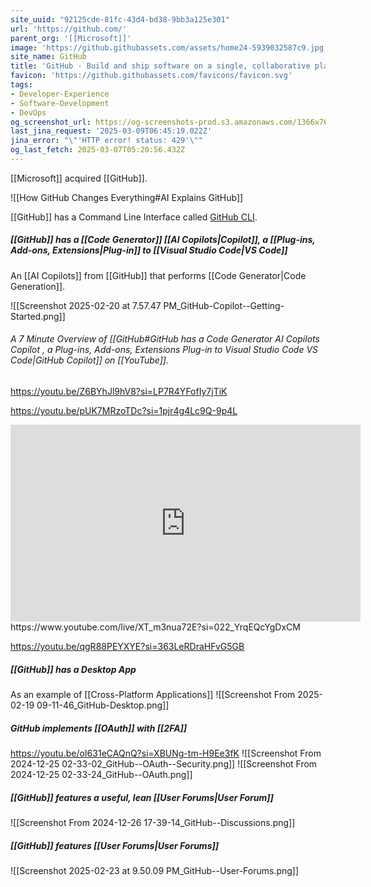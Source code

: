 ```yaml
---
site_uuid: "92125cde-81fc-43d4-bd38-9bb3a125e301"
url: 'https://github.com/'
parent_org: '[[Microsoft]]'
image: 'https://github.githubassets.com/assets/home24-5939032587c9.jpg'
site_name: GitHub
title: 'GitHub · Build and ship software on a single, collaborative platform'
favicon: 'https://github.githubassets.com/favicons/favicon.svg'
tags:
- Developer-Experience
- Software-Development
- DevOps
og_screenshot_url: https://og-screenshots-prod.s3.amazonaws.com/1366x768/80/false/09a8b930c8b79e7c313e5e741e1d59c39ae91bc1f10cdefa68b47bf77519be57.jpeg
last_jina_request: '2025-03-09T06:45:19.022Z'
jina_error: "\"'HTTP error! status: 429'\""
og_last_fetch: 2025-03-07T05:20:56.432Z
---
```

[[Microsoft]] acquired [[GitHub]].

![[How GitHub Changes Everything#AI Explains GitHub]]

[[GitHub]] has a Command Line Interface called [GitHub CLI](https://cli.github.com).

##### [[GitHub]] has a [[Code Generator]] [[AI Copilots|Copilot]], a [[Plug-ins,  Add-ons,  Extensions|Plug-in]] to [[Visual Studio Code|VS Code]]
An [[AI Copilots]] from [[GitHub]] that performs [[Code Generator|Code Generation]].

![[Screenshot 2025-02-20 at 7.57.47 PM_GitHub-Copilot--Getting-Started.png]]
###### A 7 Minute Overview of [[GitHub#GitHub has a Code Generator AI Copilots Copilot , a Plug-ins, Add-ons, Extensions Plug-in to Visual Studio Code VS Code|GitHub Copilot]] on [[YouTube]].

https://youtu.be/Z6BYhJl9hV8?si=LP7R4YFofIy7jTiK

https://youtu.be/pUK7MRzoTDc?si=1pjr4g4Lc9Q-9p4L
<iframe width="560" height="315" src="https://www.youtube.com/embed/hPVatUSvZq0?si=05CHuwnzQxs6Vjx5" title="YouTube video player" frameborder="0" allow="accelerometer; autoplay; clipboard-write; encrypted-media; gyroscope; picture-in-picture; web-share" referrerpolicy="strict-origin-when-cross-origin" allowfullscreen></iframe>
https://www.youtube.com/live/XT_m3nua72E?si=022_YrqEQcYgDxCM

https://youtu.be/qgR88PEYXYE?si=363LeRDraHFvG5GB

##### [[GitHub]] has a Desktop App
As an example of [[Cross-Platform Applications]]
![[Screenshot From 2025-02-19 09-11-46_GitHub-Desktop.png]]
##### GitHub implements [[OAuth]] with [[2FA]]  
https://youtu.be/oI631eCAQnQ?si=XBUNg-tm-H9Ee3fK
![[Screenshot From 2024-12-25 02-33-02_GitHub--OAuth--Security.png]]
![[Screenshot From 2024-12-25 02-33-24_GitHub--OAuth.png]]
##### [[GitHub]] features a useful, lean [[User Forums|User Forum]]
![[Screenshot From 2024-12-26 17-39-14_GitHub--Discussions.png]]

##### [[GitHub]] features [[User Forums|User Forums]]
![[Screenshot 2025-02-23 at 9.50.09 PM_GitHub--User-Forums.png]]
